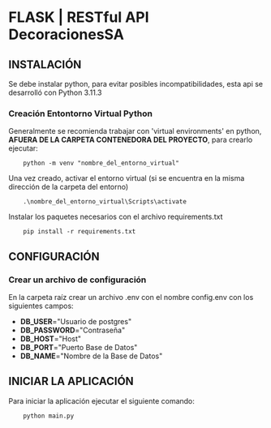 # FLASK | RESTful API DecoracionesSA

## INSTALACIÓN
Se debe instalar python, para evitar posibles incompatibilidades, esta api se desarrolló con Python 3.11.3
### Creación Entontorno Virtual Python
Generalmente se recomienda trabajar con 'virtual environments' en python, **AFUERA DE LA CARPETA CONTENEDORA DEL PROYECTO**, para crearlo ejecutar:

```
    python -m venv "nombre_del_entorno_virtual"
```
Una vez creado, activar el entorno virtual (si se encuentra en la misma dirección de la carpeta del entorno)
```
    .\nombre_del_entorno_virtual\Scripts\activate
```
Instalar los paquetes necesarios con el archivo requirements.txt

```
    pip install -r requirements.txt
```
## CONFIGURACIÓN
### Crear un archivo de configuración
En la carpeta raíz crear un archivo .env con el nombre config.env con los siguientes campos:

- **DB_USER**="Usuario de postgres"
- **DB_PASSWORD**="Contraseña"
- **DB_HOST**="Host"
- **DB_PORT**="Puerto Base de Datos"
- **DB_NAME**="Nombre de la Base de Datos"

## INICIAR LA APLICACIÓN
Para iniciar la aplicación ejecutar el siguiente comando:

```
    python main.py
```
